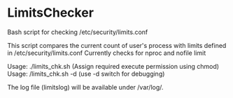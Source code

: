 LimitsChecker
=============

Bash script for checking /etc/security/limits.conf

This script compares the current count of user's process with limits defined in /etc/security/limits.conf
Currently checks for nproc and nofile limit

Usage: ./limits_chk.sh (Assign required execute permission using chmod)
Usage: /limits_chk.sh -d (use -d switch for debugging)

The log file (limitslog) will be available under /var/log/.
